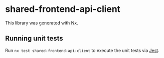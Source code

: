 # shared-frontend-api-client

This library was generated with [Nx](https://nx.dev).

## Running unit tests

Run `nx test shared-frontend-api-client` to execute the unit tests via [Jest](https://jestjs.io).
